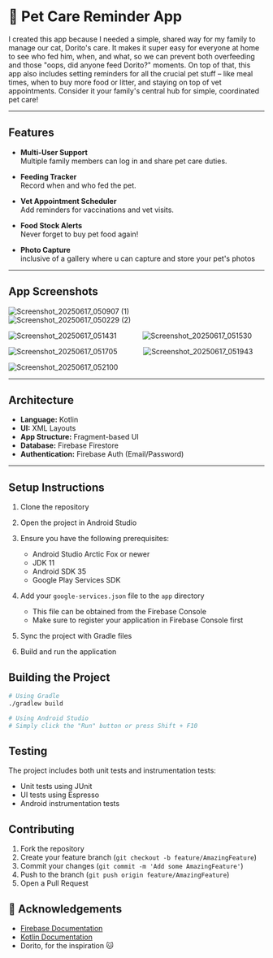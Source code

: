 # 🐾 Pet Care Reminder App

I created this app because I needed a simple, shared way for my family to manage our cat, Dorito's care. It makes it super easy for everyone at home to see who fed him, when, and what, so we can prevent both overfeeding and those "oops, did anyone feed Dorito?" moments. On top of that, this app also includes setting reminders for all the crucial pet stuff – like meal times, when to buy more food or litter, and staying on top of vet appointments. Consider it your family's central hub for simple, coordinated pet care!


---

## Features

- **Multi-User Support**  
  Multiple family members can log in and share pet care duties.

- **Feeding Tracker**  
  Record when and who fed the pet.

- **Vet Appointment Scheduler**  
  Add reminders for vaccinations and vet visits.

- **Food Stock Alerts**  
  Never forget to buy pet food again!

- **Photo Capture**  
  inclusive of a gallery where u can capture and store your pet's photos



---

## App Screenshots

![Screenshot_20250617_050907 (1)](https://github.com/user-attachments/assets/a9ac8017-fc22-49fb-8a13-e8114efdd6a2)&nbsp;&nbsp;&nbsp;&nbsp;&nbsp;&nbsp;&nbsp;&nbsp;&nbsp;&nbsp;&nbsp;&nbsp;
![Screenshot_20250617_050229 (2)](https://github.com/user-attachments/assets/d19a68bd-9953-424e-a920-2a977a0e065b)

![Screenshot_20250617_051431](https://github.com/user-attachments/assets/f91a725e-26fa-44cf-839d-8fade6123596)&nbsp;&nbsp;&nbsp;&nbsp;&nbsp;&nbsp;&nbsp;&nbsp;&nbsp;&nbsp;&nbsp;&nbsp;
![Screenshot_20250617_051530](https://github.com/user-attachments/assets/739a9f70-c7f2-4a04-aa63-b6e9788e442a)

![Screenshot_20250617_051705](https://github.com/user-attachments/assets/9e7054a1-1d8a-490d-a22b-3c47107f6b3c)&nbsp;&nbsp;&nbsp;&nbsp;&nbsp;&nbsp;&nbsp;&nbsp;&nbsp;&nbsp;&nbsp;&nbsp;
![Screenshot_20250617_051943](https://github.com/user-attachments/assets/84f7e43e-119e-4d86-8c6c-01d7ec579402)

![Screenshot_20250617_052100](https://github.com/user-attachments/assets/fac04d0b-e8ca-4137-a036-ad4f3d34738e)

---

## Architecture

- **Language:** Kotlin  
- **UI:** XML Layouts  
- **App Structure:** Fragment-based UI  
- **Database:** Firebase Firestore  
- **Authentication:** Firebase Auth (Email/Password)

---

## Setup Instructions

1. Clone the repository
2. Open the project in Android Studio
3. Ensure you have the following prerequisites:
   - Android Studio Arctic Fox or newer
   - JDK 11
   - Android SDK 35
   - Google Play Services SDK

4. Add your `google-services.json` file to the `app` directory
   - This file can be obtained from the Firebase Console
   - Make sure to register your application in Firebase Console first

5. Sync the project with Gradle files
6. Build and run the application

## Building the Project

```bash
# Using Gradle
./gradlew build

# Using Android Studio
# Simply click the "Run" button or press Shift + F10
```

## Testing

The project includes both unit tests and instrumentation tests:
- Unit tests using JUnit
- UI tests using Espresso
- Android instrumentation tests

## Contributing

1. Fork the repository
2. Create your feature branch (`git checkout -b feature/AmazingFeature`)
3. Commit your changes (`git commit -m 'Add some AmazingFeature'`)
4. Push to the branch (`git push origin feature/AmazingFeature`)
5. Open a Pull Request


## 🙌 Acknowledgements

- [Firebase Documentation](https://firebase.google.com/docs/firestore)  
- [Kotlin Documentation](https://kotlinlang.org/docs/home.html)  
- Dorito, for the inspiration 🐱
